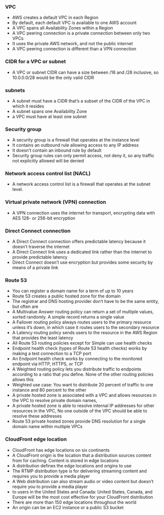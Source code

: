 ### VPC
- AWS creates a default VPC in each Region
- By default, each default VPC is available to one AWS account
- A VPC spans all Availability Zones within a Region
- A VPC peering connection is a private connection between only two VPCs
- It uses the private AWS network, and not the public internet
- A VPC peering connection is different than a VPN connection

### CIDR for a VPC or subnet
- A VPC or subnet CIDR can have a size between /16 and /28 inclusive, so 10.0.0.0/28 would be the only valid CIDR

### subnets
- A subnet must have a CIDR that’s a subset of the CIDR of the VPC in which it resides
- A subnet spans one Availability Zone
- a VPC must have at least one subnet

### Security group
- A security group is a firewall that operates at the instance level
- It contains an outbound rule allowing access to any IP address
- It doesn’t contain an inbound rule by default
- Security group rules can only permit access, not deny it, so any traffic not explicitly allowed will be denied

### Network access control list (NACL)
- A network access control list is a firewall that operates at the subnet level.

### Virtual private network (VPN) connection
- A VPN connection uses the internet for transport, encrypting data with AES 128- or 256-bit encryption

### Direct Connect connection
- A Direct Connect connection offers predictable latency because it doesn’t traverse the internet
- A Direct Connect link uses a dedicated link rather than the internet to provide predictable latency
- Direct Connect doesn’t use encryption but provides some security by means of a private link

### Route 53
- You can register a domain name for a term of up to 10 years
- Route 53 creates a public hosted zone for the domain
- The registrar and DNS hosting provider don’t have to be the same entity, but often are
- A Multivalue Answer routing policy can return a set of multiple values, sorted randomly. A simple record returns a single value
- A Failover routing policy always routes users to the primary resource unless it’s down, in which case it routes users to the secondary resource
- A Latency routing policy sends users to the resource in the AWS Region that provides the least latency
- All Route 53 routing policies except for Simple can use health checks
- Endpoint health check (types of Route 53 health checks) works by making a test connection to a TCP port
- An Endpoint health check works by connecting to the monitored endpoint via HTTP, HTTPS, or TCP
- A Weighted routing policy lets you distribute traffic to endpoints according to a ratio that you define. None of the other routing policies allows this
- Weighted use case: You want to distribute 20 percent of traffic to one instance and 80 percent to the other
- A private hosted zone is associated with a VPC and allows resources in the VPC to resolve private domain names, 
- A private hosted zone is able to resolve internal IP addresses for other resources in the VPC, No one outside of the VPC should be able to resolve these addresses
- Route 53 private hosted zones provide DNS resolution for a single domain name within multiple VPCs

### CloudFront edge location
- CloudFront has edge locations on six continents
- A CloudFront origin is the location that a distribution sources content from for caching. Content is stored in edge locations
- A distribution defines the edge locations and origins to use
- The RTMP distribution type is for delivering streaming content and requires you to provide a media player
- A Web distribution can also stream audio or video content but doesn’t require you to provide a media player
- to users in the United States and Canada: United States, Canada, and Europe will be the most cost effective for your CloudFront distribution
- There are more than 150 edge locations throughout the world
- An origin can be an EC2 instance or a public S3 bucket

